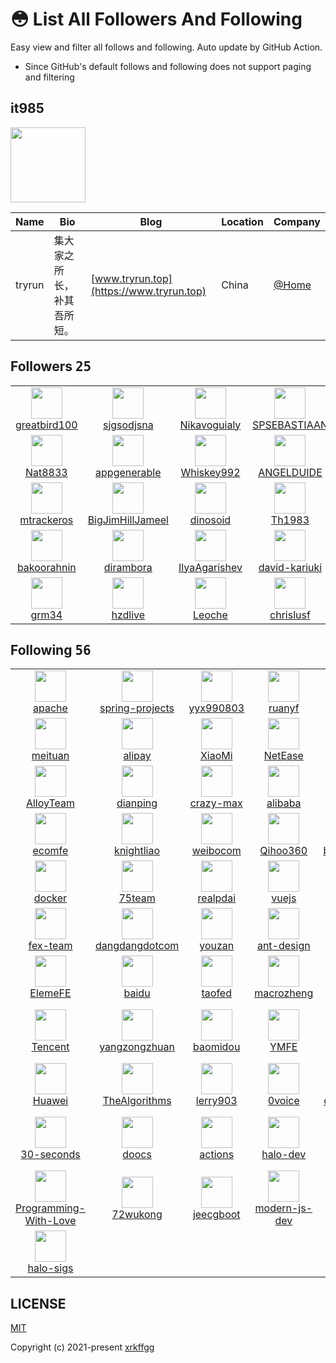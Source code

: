 # 😳 List All Followers And Following

 Easy view and filter all follows and following. Auto update by GitHub Action.

- Since GitHub's default follows and following does not support paging and filtering

## it985

<img src="https://avatars.githubusercontent.com/u/62421120?v=4" width="120" />

| Name | Bio | Blog | Location | Company |
| -- | -- | -- | -- | -- |
| tryrun | 集大家之所长，补其吾所短。 | [www.tryrun.top](https://www.tryrun.top) | China | [@Home](https://github.com/Home) |

## Followers <kbd>25</kbd>

<table>
  <tr>
    <td width="150" align="center">
      <a href="https://github.com/greatbird100">
        <img src="https://avatars.githubusercontent.com/u/123626877?v=4" width="50" />
        <br />
        greatbird100
      </a>
    </td>
    <td width="150" align="center">
      <a href="https://github.com/sjgsodjsna">
        <img src="https://avatars.githubusercontent.com/u/117784368?v=4" width="50" />
        <br />
        sjgsodjsna
      </a>
    </td>
    <td width="150" align="center">
      <a href="https://github.com/Nikavoguialy">
        <img src="https://avatars.githubusercontent.com/u/116597090?v=4" width="50" />
        <br />
        Nikavoguialy
      </a>
    </td>
    <td width="150" align="center">
      <a href="https://github.com/SPSEBASTIAAN">
        <img src="https://avatars.githubusercontent.com/u/116257852?v=4" width="50" />
        <br />
        SPSEBASTIAAN
      </a>
    </td>
    <td width="150" align="center">
      <a href="https://github.com/AkinsolaTemidayo">
        <img src="https://avatars.githubusercontent.com/u/114838958?v=4" width="50" />
        <br />
        AkinsolaTemidayo
      </a>
    </td>
  </tr><tr>
    <td width="150" align="center">
      <a href="https://github.com/Nat8833">
        <img src="https://avatars.githubusercontent.com/u/114831614?v=4" width="50" />
        <br />
        Nat8833
      </a>
    </td>
    <td width="150" align="center">
      <a href="https://github.com/appgenerable">
        <img src="https://avatars.githubusercontent.com/u/114630840?v=4" width="50" />
        <br />
        appgenerable
      </a>
    </td>
    <td width="150" align="center">
      <a href="https://github.com/Whiskey992">
        <img src="https://avatars.githubusercontent.com/u/113369543?v=4" width="50" />
        <br />
        Whiskey992
      </a>
    </td>
    <td width="150" align="center">
      <a href="https://github.com/ANGELDUIDE">
        <img src="https://avatars.githubusercontent.com/u/112624817?v=4" width="50" />
        <br />
        ANGELDUIDE
      </a>
    </td>
    <td width="150" align="center">
      <a href="https://github.com/JacksonUptain">
        <img src="https://avatars.githubusercontent.com/u/111402072?v=4" width="50" />
        <br />
        JacksonUptain
      </a>
    </td>
  </tr><tr>
    <td width="150" align="center">
      <a href="https://github.com/mtrackeros">
        <img src="https://avatars.githubusercontent.com/u/111332738?v=4" width="50" />
        <br />
        mtrackeros
      </a>
    </td>
    <td width="150" align="center">
      <a href="https://github.com/BigJimHillJameel">
        <img src="https://avatars.githubusercontent.com/u/110691880?v=4" width="50" />
        <br />
        BigJimHillJameel
      </a>
    </td>
    <td width="150" align="center">
      <a href="https://github.com/dinosoid">
        <img src="https://avatars.githubusercontent.com/u/94695825?v=4" width="50" />
        <br />
        dinosoid
      </a>
    </td>
    <td width="150" align="center">
      <a href="https://github.com/Th1983">
        <img src="https://avatars.githubusercontent.com/u/88440987?v=4" width="50" />
        <br />
        Th1983
      </a>
    </td>
    <td width="150" align="center">
      <a href="https://github.com/sun0225SUN">
        <img src="https://avatars.githubusercontent.com/u/79169717?v=4" width="50" />
        <br />
        sun0225SUN
      </a>
    </td>
  </tr><tr>
    <td width="150" align="center">
      <a href="https://github.com/bakoorahnin">
        <img src="https://avatars.githubusercontent.com/u/46295417?v=4" width="50" />
        <br />
        bakoorahnin
      </a>
    </td>
    <td width="150" align="center">
      <a href="https://github.com/dirambora">
        <img src="https://avatars.githubusercontent.com/u/42798758?v=4" width="50" />
        <br />
        dirambora
      </a>
    </td>
    <td width="150" align="center">
      <a href="https://github.com/IlyaAgarishev">
        <img src="https://avatars.githubusercontent.com/u/29237777?v=4" width="50" />
        <br />
        IlyaAgarishev
      </a>
    </td>
    <td width="150" align="center">
      <a href="https://github.com/david-kariuki">
        <img src="https://avatars.githubusercontent.com/u/14153276?v=4" width="50" />
        <br />
        david-kariuki
      </a>
    </td>
    <td width="150" align="center">
      <a href="https://github.com/alvin-tosh">
        <img src="https://avatars.githubusercontent.com/u/13796386?v=4" width="50" />
        <br />
        alvin-tosh
      </a>
    </td>
  </tr><tr>
    <td width="150" align="center">
      <a href="https://github.com/grm34">
        <img src="https://avatars.githubusercontent.com/u/6394023?v=4" width="50" />
        <br />
        grm34
      </a>
    </td>
    <td width="150" align="center">
      <a href="https://github.com/hzdlive">
        <img src="https://avatars.githubusercontent.com/u/3319136?v=4" width="50" />
        <br />
        hzdlive
      </a>
    </td>
    <td width="150" align="center">
      <a href="https://github.com/Leoche">
        <img src="https://avatars.githubusercontent.com/u/1678699?v=4" width="50" />
        <br />
        Leoche
      </a>
    </td>
    <td width="150" align="center">
      <a href="https://github.com/chrislusf">
        <img src="https://avatars.githubusercontent.com/u/1543151?v=4" width="50" />
        <br />
        chrislusf
      </a>
    </td>
    <td width="150" align="center">
      <a href="https://github.com/esin">
        <img src="https://avatars.githubusercontent.com/u/69767?v=4" width="50" />
        <br />
        esin
      </a>
    </td>
  </tr>
</table>

## Following <kbd>56</kbd>

<table>
  <tr>
    <td width="150" align="center">
      <a href="https://github.com/apache">
        <img src="https://avatars.githubusercontent.com/u/47359?v=4" width="50" />
        <br />
        apache
      </a>
    </td>
    <td width="150" align="center">
      <a href="https://github.com/spring-projects">
        <img src="https://avatars.githubusercontent.com/u/317776?v=4" width="50" />
        <br />
        spring-projects
      </a>
    </td>
    <td width="150" align="center">
      <a href="https://github.com/yyx990803">
        <img src="https://avatars.githubusercontent.com/u/499550?v=4" width="50" />
        <br />
        yyx990803
      </a>
    </td>
    <td width="150" align="center">
      <a href="https://github.com/ruanyf">
        <img src="https://avatars.githubusercontent.com/u/905434?v=4" width="50" />
        <br />
        ruanyf
      </a>
    </td>
    <td width="150" align="center">
      <a href="https://github.com/Netflix">
        <img src="https://avatars.githubusercontent.com/u/913567?v=4" width="50" />
        <br />
        Netflix
      </a>
    </td>
  </tr><tr>
    <td width="150" align="center">
      <a href="https://github.com/meituan">
        <img src="https://avatars.githubusercontent.com/u/977371?v=4" width="50" />
        <br />
        meituan
      </a>
    </td>
    <td width="150" align="center">
      <a href="https://github.com/alipay">
        <img src="https://avatars.githubusercontent.com/u/1299356?v=4" width="50" />
        <br />
        alipay
      </a>
    </td>
    <td width="150" align="center">
      <a href="https://github.com/XiaoMi">
        <img src="https://avatars.githubusercontent.com/u/1309360?v=4" width="50" />
        <br />
        XiaoMi
      </a>
    </td>
    <td width="150" align="center">
      <a href="https://github.com/NetEase">
        <img src="https://avatars.githubusercontent.com/u/1460597?v=4" width="50" />
        <br />
        NetEase
      </a>
    </td>
    <td width="150" align="center">
      <a href="https://github.com/mybatis">
        <img src="https://avatars.githubusercontent.com/u/1483254?v=4" width="50" />
        <br />
        mybatis
      </a>
    </td>
  </tr><tr>
    <td width="150" align="center">
      <a href="https://github.com/AlloyTeam">
        <img src="https://avatars.githubusercontent.com/u/1503033?v=4" width="50" />
        <br />
        AlloyTeam
      </a>
    </td>
    <td width="150" align="center">
      <a href="https://github.com/dianping">
        <img src="https://avatars.githubusercontent.com/u/1539555?v=4" width="50" />
        <br />
        dianping
      </a>
    </td>
    <td width="150" align="center">
      <a href="https://github.com/crazy-max">
        <img src="https://avatars.githubusercontent.com/u/1951866?v=4" width="50" />
        <br />
        crazy-max
      </a>
    </td>
    <td width="150" align="center">
      <a href="https://github.com/alibaba">
        <img src="https://avatars.githubusercontent.com/u/1961952?v=4" width="50" />
        <br />
        alibaba
      </a>
    </td>
    <td width="150" align="center">
      <a href="https://github.com/YunaiV">
        <img src="https://avatars.githubusercontent.com/u/2015545?v=4" width="50" />
        <br />
        YunaiV
      </a>
    </td>
  </tr><tr>
    <td width="150" align="center">
      <a href="https://github.com/ecomfe">
        <img src="https://avatars.githubusercontent.com/u/2268460?v=4" width="50" />
        <br />
        ecomfe
      </a>
    </td>
    <td width="150" align="center">
      <a href="https://github.com/knightliao">
        <img src="https://avatars.githubusercontent.com/u/3657476?v=4" width="50" />
        <br />
        knightliao
      </a>
    </td>
    <td width="150" align="center">
      <a href="https://github.com/weibocom">
        <img src="https://avatars.githubusercontent.com/u/3916448?v=4" width="50" />
        <br />
        weibocom
      </a>
    </td>
    <td width="150" align="center">
      <a href="https://github.com/Qihoo360">
        <img src="https://avatars.githubusercontent.com/u/4082929?v=4" width="50" />
        <br />
        Qihoo360
      </a>
    </td>
    <td width="150" align="center">
      <a href="https://github.com/bytedance">
        <img src="https://avatars.githubusercontent.com/u/4158466?v=4" width="50" />
        <br />
        bytedance
      </a>
    </td>
  </tr><tr>
    <td width="150" align="center">
      <a href="https://github.com/docker">
        <img src="https://avatars.githubusercontent.com/u/5429470?v=4" width="50" />
        <br />
        docker
      </a>
    </td>
    <td width="150" align="center">
      <a href="https://github.com/75team">
        <img src="https://avatars.githubusercontent.com/u/5575368?v=4" width="50" />
        <br />
        75team
      </a>
    </td>
    <td width="150" align="center">
      <a href="https://github.com/realpdai">
        <img src="https://avatars.githubusercontent.com/u/6094984?v=4" width="50" />
        <br />
        realpdai
      </a>
    </td>
    <td width="150" align="center">
      <a href="https://github.com/vuejs">
        <img src="https://avatars.githubusercontent.com/u/6128107?v=4" width="50" />
        <br />
        vuejs
      </a>
    </td>
    <td width="150" align="center">
      <a href="https://github.com/microsoft">
        <img src="https://avatars.githubusercontent.com/u/6154722?v=4" width="50" />
        <br />
        microsoft
      </a>
    </td>
  </tr><tr>
    <td width="150" align="center">
      <a href="https://github.com/fex-team">
        <img src="https://avatars.githubusercontent.com/u/6668906?v=4" width="50" />
        <br />
        fex-team
      </a>
    </td>
    <td width="150" align="center">
      <a href="https://github.com/dangdangdotcom">
        <img src="https://avatars.githubusercontent.com/u/9145684?v=4" width="50" />
        <br />
        dangdangdotcom
      </a>
    </td>
    <td width="150" align="center">
      <a href="https://github.com/youzan">
        <img src="https://avatars.githubusercontent.com/u/11404085?v=4" width="50" />
        <br />
        youzan
      </a>
    </td>
    <td width="150" align="center">
      <a href="https://github.com/ant-design">
        <img src="https://avatars.githubusercontent.com/u/12101536?v=4" width="50" />
        <br />
        ant-design
      </a>
    </td>
    <td width="150" align="center">
      <a href="https://github.com/wovert">
        <img src="https://avatars.githubusercontent.com/u/12456434?v=4" width="50" />
        <br />
        wovert
      </a>
    </td>
  </tr><tr>
    <td width="150" align="center">
      <a href="https://github.com/ElemeFE">
        <img src="https://avatars.githubusercontent.com/u/12810740?v=4" width="50" />
        <br />
        ElemeFE
      </a>
    </td>
    <td width="150" align="center">
      <a href="https://github.com/baidu">
        <img src="https://avatars.githubusercontent.com/u/13245940?v=4" width="50" />
        <br />
        baidu
      </a>
    </td>
    <td width="150" align="center">
      <a href="https://github.com/taofed">
        <img src="https://avatars.githubusercontent.com/u/13637123?v=4" width="50" />
        <br />
        taofed
      </a>
    </td>
    <td width="150" align="center">
      <a href="https://github.com/macrozheng">
        <img src="https://avatars.githubusercontent.com/u/15903809?v=4" width="50" />
        <br />
        macrozheng
      </a>
    </td>
    <td width="150" align="center">
      <a href="https://github.com/sohutv">
        <img src="https://avatars.githubusercontent.com/u/16772097?v=4" width="50" />
        <br />
        sohutv
      </a>
    </td>
  </tr><tr>
    <td width="150" align="center">
      <a href="https://github.com/Tencent">
        <img src="https://avatars.githubusercontent.com/u/18461506?v=4" width="50" />
        <br />
        Tencent
      </a>
    </td>
    <td width="150" align="center">
      <a href="https://github.com/yangzongzhuan">
        <img src="https://avatars.githubusercontent.com/u/19240310?v=4" width="50" />
        <br />
        yangzongzhuan
      </a>
    </td>
    <td width="150" align="center">
      <a href="https://github.com/baomidou">
        <img src="https://avatars.githubusercontent.com/u/19258107?v=4" width="50" />
        <br />
        baomidou
      </a>
    </td>
    <td width="150" align="center">
      <a href="https://github.com/YMFE">
        <img src="https://avatars.githubusercontent.com/u/19645609?v=4" width="50" />
        <br />
        YMFE
      </a>
    </td>
    <td width="150" align="center">
      <a href="https://github.com/Meituan-Dianping">
        <img src="https://avatars.githubusercontent.com/u/20238146?v=4" width="50" />
        <br />
        Meituan-Dianping
      </a>
    </td>
  </tr><tr>
    <td width="150" align="center">
      <a href="https://github.com/Huawei">
        <img src="https://avatars.githubusercontent.com/u/20315766?v=4" width="50" />
        <br />
        Huawei
      </a>
    </td>
    <td width="150" align="center">
      <a href="https://github.com/TheAlgorithms">
        <img src="https://avatars.githubusercontent.com/u/20487725?v=4" width="50" />
        <br />
        TheAlgorithms
      </a>
    </td>
    <td width="150" align="center">
      <a href="https://github.com/lerry903">
        <img src="https://avatars.githubusercontent.com/u/22475575?v=4" width="50" />
        <br />
        lerry903
      </a>
    </td>
    <td width="150" align="center">
      <a href="https://github.com/0voice">
        <img src="https://avatars.githubusercontent.com/u/43104160?v=4" width="50" />
        <br />
        0voice
      </a>
    </td>
    <td width="150" align="center">
      <a href="https://github.com/qunarcorp">
        <img src="https://avatars.githubusercontent.com/u/43158242?v=4" width="50" />
        <br />
        qunarcorp
      </a>
    </td>
  </tr><tr>
    <td width="150" align="center">
      <a href="https://github.com/30-seconds">
        <img src="https://avatars.githubusercontent.com/u/43479428?v=4" width="50" />
        <br />
        30-seconds
      </a>
    </td>
    <td width="150" align="center">
      <a href="https://github.com/doocs">
        <img src="https://avatars.githubusercontent.com/u/43716716?v=4" width="50" />
        <br />
        doocs
      </a>
    </td>
    <td width="150" align="center">
      <a href="https://github.com/actions">
        <img src="https://avatars.githubusercontent.com/u/44036562?v=4" width="50" />
        <br />
        actions
      </a>
    </td>
    <td width="150" align="center">
      <a href="https://github.com/halo-dev">
        <img src="https://avatars.githubusercontent.com/u/48195280?v=4" width="50" />
        <br />
        halo-dev
      </a>
    </td>
    <td width="150" align="center">
      <a href="https://github.com/newbee-ltd">
        <img src="https://avatars.githubusercontent.com/u/54432684?v=4" width="50" />
        <br />
        newbee-ltd
      </a>
    </td>
  </tr><tr>
    <td width="150" align="center">
      <a href="https://github.com/Programming-With-Love">
        <img src="https://avatars.githubusercontent.com/u/56310988?v=4" width="50" />
        <br />
        Programming-With-Love
      </a>
    </td>
    <td width="150" align="center">
      <a href="https://github.com/72wukong">
        <img src="https://avatars.githubusercontent.com/u/82020991?v=4" width="50" />
        <br />
        72wukong
      </a>
    </td>
    <td width="150" align="center">
      <a href="https://github.com/jeecgboot">
        <img src="https://avatars.githubusercontent.com/u/86360035?v=4" width="50" />
        <br />
        jeecgboot
      </a>
    </td>
    <td width="150" align="center">
      <a href="https://github.com/modern-js-dev">
        <img src="https://avatars.githubusercontent.com/u/87694465?v=4" width="50" />
        <br />
        modern-js-dev
      </a>
    </td>
    <td width="150" align="center">
      <a href="https://github.com/JDFED">
        <img src="https://avatars.githubusercontent.com/u/93707722?v=4" width="50" />
        <br />
        JDFED
      </a>
    </td>
  </tr><tr>
    <td width="150" align="center">
      <a href="https://github.com/halo-sigs">
        <img src="https://avatars.githubusercontent.com/u/107992769?v=4" width="50" />
        <br />
        halo-sigs
      </a>
    </td>
    <td width="150" align="center">
    </td>
    <td width="150" align="center">
    </td>
    <td width="150" align="center">
    </td>
    <td width="150" align="center">
    </td>
  </tr>
</table>

## LICENSE

[MIT](https://github.com/xrkffgg/list-all-followers-and-following/blob/main/LICENSE)

Copyright (c) 2021-present [xrkffgg](https://github.com/xrkffgg)

